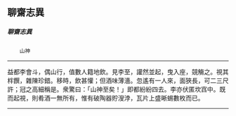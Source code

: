 

## 聊齋志異

##### 聊齋志異
　　`山神`

* * *

益都李會斗，偶山行，值數人籍地飲。見李至，讙然並起，曳入座，競觴之。視其柈饌，雜陳珍錯。移時，飲甚懽；但酒味薄濇。忽遙有一人來，面狹長，可二三尺許；冠之高細稱是。衆驚曰：「山神至矣！」即都紛紛四去。李亦伏匿坎窞中。既而起視，則肴酒一無所有，惟有破陶器貯溲浡，瓦片上盛晰蜴數枚而已。

* * *

